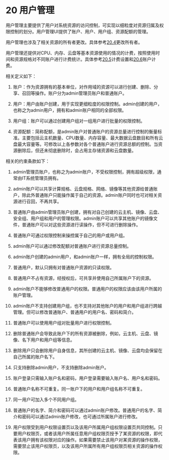 # 20 用户管理

用户管理主要提供了用户对系统资源的访问控制，可实现以细粒度对资源归属及权限控制的划分。用户管理UI提供了账户、用户、用户组、资源配额的管理。

用户管理也涉及了相关资源的所有者更改。具体参考[20.4](/User-MN/change-owner.md)更改所有者。

用户管理还提供对CPU、内存、云盘等基本资源使用的情况的计费，按照使用时间和资源规格对不同账户进行计费统计。具体参考[20.5](/User-MN/billing-setting.md)计费设置和[20.6](/User-MN/billing-account.md)账户计费。

相关定义如下：

1. 账户：作为资源拥有的基本单位，对作用域的资源可以进行创建、删除、分享、召回等操作。账户分为admin管理员账户和普通账户。

2. 用户：用户由账户创建，用于实现更细粒度的权限控制。admin创建的用户，也称之为admin用户，拥有和admin账户相同的全部权限。

3. 用户组：账户可以通过创建用户组对一组用户进行批量的权限控制。

4. 资源配额：简称配额，是admin账户对普通账户的资源总量进行控制的衡量标准。主要包括云主机数量、CPU数量、内存容量、最大数据云盘数目和所有云盘最大容量等。可修改以上各参数对各个普通账户进行资源总额的控制。当资源删除后，但还未彻底删除时，会占用主存储资源和云盘数量。

相关的约束条款如下：

1. admin管理员账户，也称之为admin账户，不受权限控制，拥有超级权限，通常由IT系统管理员拥有。

2. admin账户可以共享计算规格、云盘规格、网络、镜像等其他资源给普通账户，除此外普通账户只能操作属于自己的资源。admin账户同时也可对相关资源进行召回，不再共享。

3. 普通账户由admin管理员账户创建，拥有对自己创建的云主机、镜像、云盘、安全组、用户组和用户的管理权限。admin账户可以共享其他账户的镜像文件，普通账户可以对这些资源进行读操作，但不可进行删除操作。

4. 普通账户可通过权限控制来操控属于自己的用户或用户组。

5. admin账户可以通过修改配额对普通账户进行资源总量控制。

6. admin账户创建的admin用户，和admin账户一样，拥有全局的控制权限。

7. 普通用户，默认只拥有对普通账户资源的只读权限。

8. 普通用户不占有资源，经授权后，可共享并使用自己所属账户下的资源。

9. admin账户不能够修改普通用户的权限。普通用户的权限应该由该用户所属的账户管理。

10. admin账户不支持创建用户组，也不支持对其他账户的用户和用户组进行跨越管理。但可以修改普通账户、普通用户的用户名、密码和简介。

11. 普通账户可以使用用户组对批量用户进行权限控制。

12. 删除普通账户会导致此账户下的所有资源被删除，例如，云主机、云盘、镜像、名下用户和用户组等信息。

13. 删除用户只会删除用户自身信息，其所创建的云主机、镜像、云盘均会保留在自己所属的账户名下。

14. 只支持删除admin用户，不支持删除admin账户。

15. 账户登录只需输入账户名和密码，用户登录需要输入账户名、用户名和密码。

16. 普通账户名称不可重复。同一账户下的用户和用户组名称不可重复。

17. 同一用户可加入多个不同用户组。

18. 普通账户的名字、简介和密码可以通过admin账户修改。普通用户的名字、简介和密码可以通过admin账户修改，也可通过所属账户进行修改。

20. 用户权限受到用户权限设置页以及该用户所属用户组权限设置页共同控制。只要用户权限页，或者该用户所属任意用户组权限页授予了某资源的权限，即代表该用户拥有该权限对应的操作。如果需要禁止该用户对某资源的操作权限，需要禁止该用户权限页，以及该用户所属所有用户组权限页相关资源的操作权限。

